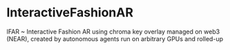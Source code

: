 # InteractiveFashionAR
IFAR ~ Interactive Fashion AR using chroma key overlay managed on web3 (NEAR), created by autonomous agents run on arbitrary GPUs and rolled-up
